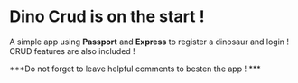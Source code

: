 # Dino Crud is on the start ! 

A simple app using **Passport** and **Express** to register a dinosaur and login ! CRUD features are also included ! 

***Do not forget to leave helpful comments to besten the app ! ***

